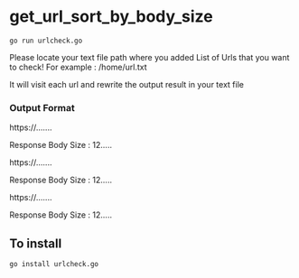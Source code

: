 # get_url_sort_by_body_size

```
go run urlcheck.go
```

Please locate your text file path where you added List of Urls that you want to check!
For example : /home/url.txt

It will visit each url and rewrite the output result in your text file

### Output Format
https://.......

Response Body Size : 12.....

https://.......

Response Body Size : 12.....

https://.......

Response Body Size : 12.....

## To install

```
go install urlcheck.go
```
